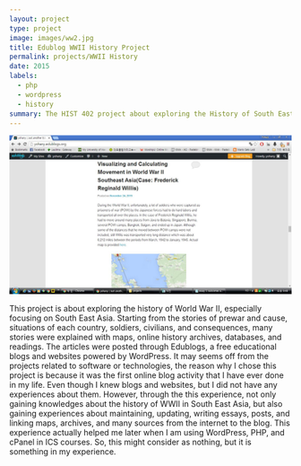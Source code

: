 ```yaml
---
layout: project
type: project
image: images/ww2.jpg
title: Edublog WWII History Project
permalink: projects/WWII History
date: 2015
labels:
  - php
  - wordpress
  - history
summary: The HIST 402 project about exploring the History of South East Asia during the time of World War II. Edublogs powered by wordpress is used to post the subjects.
---
```


<img class="ui medium right floated rounded image" src="../images/edublog.jpg">

This project is about exploring the history of World War II, especially focusing on South East Asia. Starting from the stories of prewar and cause, situations of each country, soldiers, civilians, and consequences, many stories were explained with maps, online history archives, databases, and readings. The articles were posted through Edublogs, a free educational blogs and websites powered by WordPress.
It may seems off from the projects related to software or technologies, the reason why I chose this project is because it was the first online blog activity that I have ever done in my life. Even though I knew blogs and websites, but I did not have any experiences about them. However, through the this experience, not only gaining knowledges about the history of WWII in South East Asia, but also gaining experiences about maintaining, updating, writing essays, posts, and linking maps, archives, and many sources from the internet to the blog. This experience actually helped me later when I am using WordPress, PHP, and cPanel in ICS courses. So, this might consider as nothing, but it is something in my experience.
